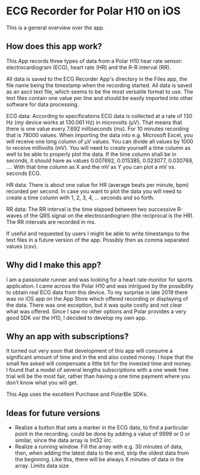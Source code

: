 # ECG Recorder for Polar H10 on iOS

This is a general overview over the app.

## How does this app work?

This App records three types of data from a Polar H10 hear rate sensor: electrocardiogram (ECG), heart rate (HR) and the R-R interval (RR).

All data is saved to the ECG Recorder App's directory in the Files app, the file name being the timestamp when the recording started. All data is saved as an ascii text file, which seems to be the most versatile format to use. The text files contain one value per line and should be easily imported into other software for data processing.

ECG data: According to specifications ECG data is collected at a rate of 130 Hz (my device works at 130.061 Hz) in microvolts (µV). That means that there is one value every 7.692 milliseconds (ms). For 10 minutes recording that is 78000 values. When importing the data into e.g. Microsoft Excel, you will receive one long column of µV values. You can divide all values by 1000 to receive millivolts (mV). You will need to create yourself a time column as well to be able to properly plot the data. If the time column shall be in seconds, it should have as values 0.007692, 0.015385, 0.023077, 0.030769, …. With that time column as X and the mV as Y you can plot a mV vs. seconds ECG.

HR data: There is about one value for HR (average beats per minute, bpm) recorded per second. In case you want to plot the data you will need to create a time column with 1, 2, 3, 4, … seconds and so forth.

RR data: The RR interval is the time elapsed between two successive R-waves of the QRS signal on the electrocardiogram (the reciprocal is the HR). The RR intervals are recorded in ms.

If useful and requested by users I might be able to write timestamps to the text files in a future version of the app. Possibly then as comma separated values (csv).

## Why did I make this app?

I am a passionate runner and was looking for a heart rate monitor for sports application. I came across the Polar H10 and was intrigued by the possibility to obtain real ECG data from this device. To my surprise in late 2019 there was no iOS app on the App Store which offered recording or displaying of the data. There was one exception, but it was quite costly and not clear what was offered. Since I saw no other options and Polar provides a very good SDK vor the H10, I decided to develop my own app.

## Why an app with subscriptions?

It turned out very soon that development of this app will consume a significant amount of time and in the end also costed money. I hope that the small fee asked will compensate a little bit for the invested time and money. I found that a model of several lengths subscriptions with a one week free trial will be the most fair, rather than having a one time payment where you don’t know what you will get.

This App uses the excellent Purchase and PolarBle SDKs.

## Ideas for future versions

* Realize a button that sets a marker in the ECG data, to find a particular point in the recording. could be done by adding a value of 9999 or 0 or similar, since the data array is Int32 iirc.
* Realize a running window. Fill the array with e.g. 30 minutes of data, then, when adding the latest data to the end, strip the oldest data from the beginning. Like this, there will be always X minutes of data in the array. Limits data size
